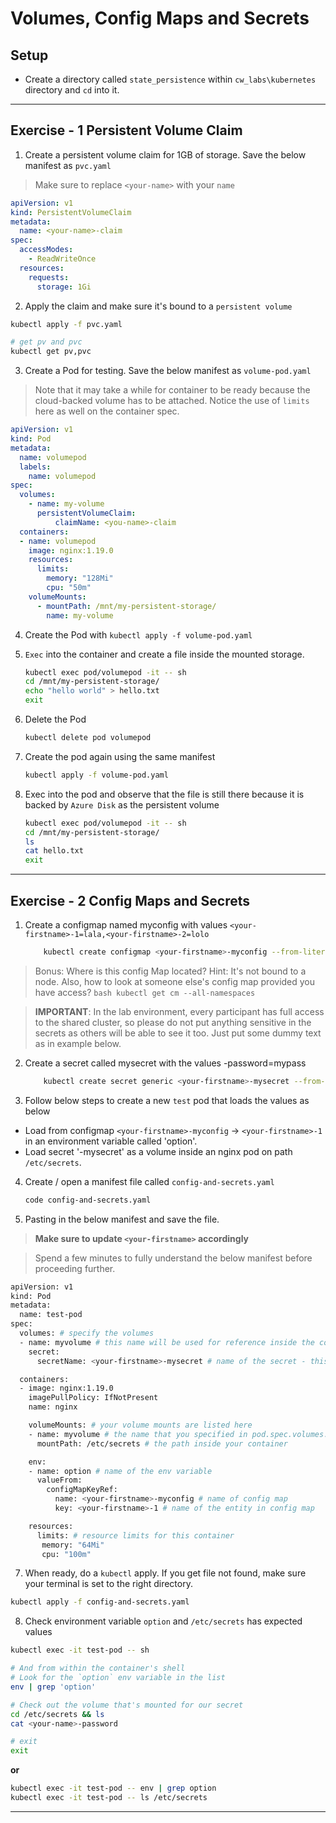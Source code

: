 # Volumes, Config Maps and Secrets

## Setup

* Create a directory called `state_persistence` within `cw_labs\kubernetes` directory and `cd` into it.

---

## Exercise - 1 Persistent Volume Claim

1. Create a persistent volume claim for 1GB of storage. Save the below manifest as `pvc.yaml`

> Make sure to replace `<your-name>` with your `name`
```yaml
apiVersion: v1
kind: PersistentVolumeClaim
metadata:
  name: <your-name>-claim
spec:
  accessModes:
    - ReadWriteOnce 
  resources:
    requests:
      storage: 1Gi
```

2. Apply the claim and make sure it's bound to a `persistent volume`

```bash
kubectl apply -f pvc.yaml

# get pv and pvc
kubectl get pv,pvc
```

3. Create a Pod for testing. Save the below manifest as `volume-pod.yaml`

>Note that it may take a while for container to be ready because the cloud-backed volume has to be attached. Notice the use of `limits` here as well on the container spec.

```yaml
apiVersion: v1
kind: Pod
metadata:
  name: volumepod
  labels:
    name: volumepod
spec:
  volumes:
    - name: my-volume               
      persistentVolumeClaim:
          claimName: <you-name>-claim
  containers:
  - name: volumepod
    image: nginx:1.19.0
    resources:
      limits:
        memory: "128Mi"
        cpu: "50m"    
    volumeMounts:
      - mountPath: /mnt/my-persistent-storage/
        name: my-volume
```

4. Create the Pod with `kubectl apply -f volume-pod.yaml`

5. `Exec` into the container and create a file inside the mounted storage.

    ```bash
    kubectl exec pod/volumepod -it -- sh
    cd /mnt/my-persistent-storage/
    echo "hello world" > hello.txt
    exit
    ```
    
6. Delete the Pod

    ```bash
    kubectl delete pod volumepod
    ```

7. Create the pod again using the same manifest

    ```bash
    kubectl apply -f volume-pod.yaml
    ```
8. Exec into the pod and observe that the file is still there because it is backed by `Azure Disk` as the persistent volume

    ```bash
    kubectl exec pod/volumepod -it -- sh
    cd /mnt/my-persistent-storage/
    ls
    cat hello.txt
    exit
    ```
---

## Exercise - 2 Config Maps and Secrets

1. Create a configmap named myconfig with values `<your-firstname>-1=lala,<your-firstname>-2=lolo`

    ```bash
        kubectl create configmap <your-firstname>-myconfig --from-literal=<your-firstname>-1=lala --from-literal=<your-firstname>-2=lolo
    ```

>Bonus: Where is this config Map located? Hint: It's not bound to a node. Also, how to look at someone else's config map provided you have access? 
    ```bash
      kubectl get cm --all-namespaces
    ```

> **IMPORTANT**: In the lab environment, every participant has full access to the shared cluster, so please do not put anything sensitive in the secrets as others will be able to see it too. Just put some dummy text as in example below.


2. Create a secret called mysecret with the values <your-firstname>-password=mypass

    ```bash
        kubectl create secret generic <your-firstname>-mysecret --from-literal=<your-firstname>-password=mypass
    ```

3. Follow below steps to create a new `test` pod that loads the values as below

  * Load from configmap ```<your-firstname>-myconfig``` ->  ```<your-firstname>-1``` in an environment variable called 'option'.    
  * Load secret '<your-firstname>-mysecret' as a volume inside an nginx pod on path ```/etc/secrets```.

4. Create / open a manifest file called `config-and-secrets.yaml`

    ```bash    
    code config-and-secrets.yaml
    ```

5. Pasting in the below manifest and save the file.

> **Make sure to update `<your-firstname>` accordingly**

> Spend a few minutes to fully understand the below manifest before proceeding further.
    
```bash
apiVersion: v1
kind: Pod
metadata:
  name: test-pod
spec:
  volumes: # specify the volumes
  - name: myvolume # this name will be used for reference inside the container
    secret: 
      secretName: <your-firstname>-mysecret # name of the secret - this must already exist on pod creation

  containers:
  - image: nginx:1.19.0
    imagePullPolicy: IfNotPresent
    name: nginx

    volumeMounts: # your volume mounts are listed here
    - name: myvolume # the name that you specified in pod.spec.volumes.name
      mountPath: /etc/secrets # the path inside your container   

    env:
    - name: option # name of the env variable
      valueFrom:
        configMapKeyRef:
          name: <your-firstname>-myconfig # name of config map
          key: <your-firstname>-1 # name of the entity in config map

    resources:
      limits: # resource limits for this container
       memory: "64Mi"
       cpu: "100m"
```

7. When ready, do a `kubectl` apply. If you get file not found, make sure your terminal is set to the right directory.    

```bash    
kubectl apply -f config-and-secrets.yaml    
```

8. Check environment variable ```option``` and ```/etc/secrets``` has expected values
    
  ```bash
  kubectl exec -it test-pod -- sh

  # And from within the container's shell
  # Look for the `option` env variable in the list
  env | grep 'option'
  
  # Check out the volume that's mounted for our secret
  cd /etc/secrets && ls
  cat <your-name>-password

  # exit
  exit
  ```
  **or**

  ```bash
  kubectl exec -it test-pod -- env | grep option
  kubectl exec -it test-pod -- ls /etc/secrets
  ```

---

